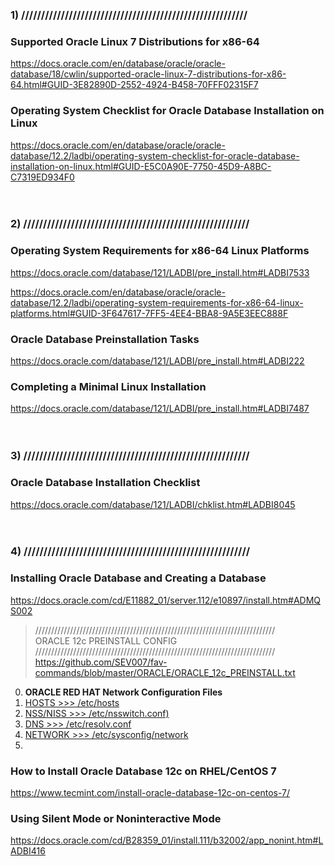### 1) /////////////////////////////////////////////////////////
### Supported Oracle Linux 7 Distributions for x86-64

https://docs.oracle.com/en/database/oracle/oracle-database/18/cwlin/supported-oracle-linux-7-distributions-for-x86-64.html#GUID-3E82890D-2552-4924-B458-70FFF02315F7

### Operating System Checklist for Oracle Database Installation on Linux

https://docs.oracle.com/en/database/oracle/oracle-database/12.2/ladbi/operating-system-checklist-for-oracle-database-installation-on-linux.html#GUID-E5C0A90E-7750-45D9-A8BC-C7319ED934F0
<br />
<br />
<br />

### 2) /////////////////////////////////////////////////////////
### Operating System Requirements for x86-64 Linux Platforms

https://docs.oracle.com/database/121/LADBI/pre_install.htm#LADBI7533

https://docs.oracle.com/en/database/oracle/oracle-database/12.2/ladbi/operating-system-requirements-for-x86-64-linux-platforms.html#GUID-3F647617-7FF5-4EE4-BBA8-9A5E3EEC888F

### Oracle Database Preinstallation Tasks

https://docs.oracle.com/database/121/LADBI/pre_install.htm#LADBI222

### Completing a Minimal Linux Installation

https://docs.oracle.com/database/121/LADBI/pre_install.htm#LADBI7487
<br />
<br />
<br />

### 3) /////////////////////////////////////////////////////////
### Oracle Database Installation Checklist

https://docs.oracle.com/database/121/LADBI/chklist.htm#LADBI8045
<br />
<br />
<br />

### 4) /////////////////////////////////////////////////////////
### Installing Oracle Database and Creating a Database

https://docs.oracle.com/cd/E11882_01/server.112/e10897/install.htm#ADMQS002

> ////////////////////////////////////////////////////////////////////////////<br />
> ORACLE 12c PREINSTALL CONFIG<br />
> ////////////////////////////////////////////////////////////////////////////<br />
> https://github.com/SEV007/fav-commands/blob/master/ORACLE/ORACLE_12c_PREINSTALL.txt

0. **ORACLE RED HAT Network Configuration Files**
1. [HOSTS    >>> /etc/hosts](https://docs.oracle.com/cd/E52668_01/E54669/html/ol7-s2-netconf.html)
2. [NSS/NISS >>> /etc/nsswitch.conf)](https://docs.oracle.com/cd/E52668_01/E54669/html/ol7-s2-netconf.html)
3. [DNS      >>> /etc/resolv.conf](https://docs.oracle.com/cd/E52668_01/E54669/html/ol7-s4-netconf.html)
4. [NETWORK  >>> /etc/sysconfig/network](https://docs.oracle.com/cd/E52668_01/E54669/html/ol7-s5-netconf.html)
5. []()

### How to Install Oracle Database 12c on RHEL/CentOS 7

https://www.tecmint.com/install-oracle-database-12c-on-centos-7/

### Using Silent Mode or Noninteractive Mode

https://docs.oracle.com/cd/B28359_01/install.111/b32002/app_nonint.htm#LADBI416


